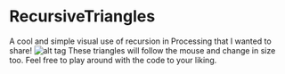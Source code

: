 # RecursiveTriangles
A cool and simple visual use of recursion in Processing that I wanted to share!
![alt tag](http://puu.sh/g5ysl/4d04243450.png)
These triangles will follow the mouse and change in size too.
Feel free to play around with the code to your liking.
